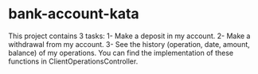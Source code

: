 # bank-account-kata
This project contains 3 tasks:
1- Make a deposit in my account.
2- Make a withdrawal from my account.
3- See the history (operation, date, amount, balance) of my operations.
You can find the implementation of these functions in ClientOperationsController.
